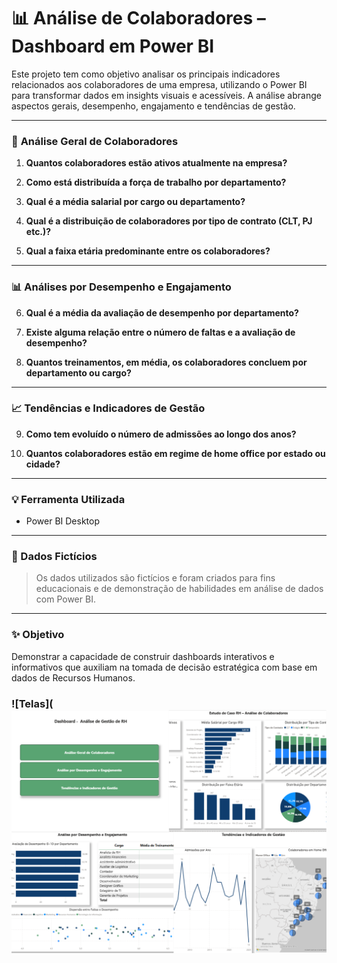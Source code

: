 # 📊 Análise de Colaboradores – Dashboard em Power BI

Este projeto tem como objetivo analisar os principais indicadores relacionados aos colaboradores de uma empresa, utilizando o Power BI para transformar dados em insights visuais e acessíveis. A análise abrange aspectos gerais, desempenho, engajamento e tendências de gestão.

---

### 📌 **Análise Geral de Colaboradores**

1. **Quantos colaboradores estão ativos atualmente na empresa?**

2. **Como está distribuída a força de trabalho por departamento?**

3. **Qual é a média salarial por cargo ou departamento?**

4. **Qual é a distribuição de colaboradores por tipo de contrato (CLT, PJ etc.)?**

5. **Qual a faixa etária predominante entre os colaboradores?**

---

### 📊 **Análises por Desempenho e Engajamento**

6. **Qual é a média da avaliação de desempenho por departamento?**

7. **Existe alguma relação entre o número de faltas e a avaliação de desempenho?**

8. **Quantos treinamentos, em média, os colaboradores concluem por departamento ou cargo?**

---

### 📈 **Tendências e Indicadores de Gestão**

9. **Como tem evoluído o número de admissões ao longo dos anos?**

10. **Quantos colaboradores estão em regime de home office por estado ou cidade?**
---

### 💡 Ferramenta Utilizada
- Power BI Desktop
---

### 📁 Dados Fictícios
> Os dados utilizados são fictícios e foram criados para fins educacionais e de demonstração de habilidades em análise de dados com Power BI.

---

### ✨ Objetivo
Demonstrar a capacidade de construir dashboards interativos e informativos que auxiliam na tomada de decisão estratégica com base em dados de Recursos Humanos.

### ![Telas](![Telas](https://raw.githubusercontent.com/stephaniesouza25/PowerBI/main/Gest%C3%A3o%20de%20RH/Dashboard%20Gest%C3%A3o%20de%20RH.png)

```


